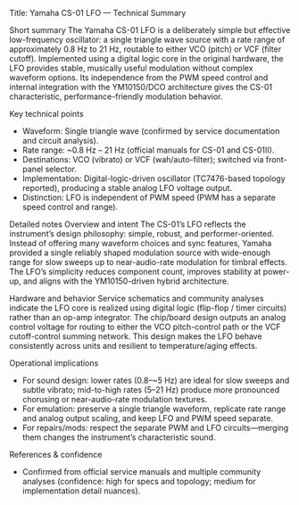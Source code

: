 Title: Yamaha CS-01 LFO — Technical Summary

Short summary
The Yamaha CS-01 LFO is a deliberately simple but effective low-frequency oscillator: a single triangle wave source with a rate range of approximately 0.8 Hz to 21 Hz, routable to either VCO (pitch) or VCF (filter cutoff). Implemented using a digital logic core in the original hardware, the LFO provides stable, musically useful modulation without complex waveform options. Its independence from the PWM speed control and internal integration with the YM10150/DCO architecture gives the CS-01 characteristic, performance-friendly modulation behavior.

Key technical points
- Waveform: Single triangle wave (confirmed by service documentation and circuit analysis).
- Rate range: ~0.8 Hz – 21 Hz (official manuals for CS-01 and CS-01II).
- Destinations: VCO (vibrato) or VCF (wah/auto-filter); switched via front-panel selector.
- Implementation: Digital-logic-driven oscillator (TC7476-based topology reported), producing a stable analog LFO voltage output.
- Distinction: LFO is independent of PWM speed (PWM has a separate speed control and range).

Detailed notes
Overview and intent
The CS-01’s LFO reflects the instrument’s design philosophy: simple, robust, and performer-oriented. Instead of offering many waveform choices and sync features, Yamaha provided a single reliably shaped modulation source with wide-enough range for slow sweeps up to near-audio-rate modulation for timbral effects. The LFO’s simplicity reduces component count, improves stability at power-up, and aligns with the YM10150-driven hybrid architecture.

Hardware and behavior
Service schematics and community analyses indicate the LFO core is realized using digital logic (flip-flop / timer circuits) rather than an op-amp integrator. The chip/board design outputs an analog control voltage for routing to either the VCO pitch-control path or the VCF cutoff-control summing network. This design makes the LFO behave consistently across units and resilient to temperature/aging effects.

Operational implications
- For sound design: lower rates (0.8–~5 Hz) are ideal for slow sweeps and subtle vibrato; mid-to-high rates (5–21 Hz) produce more pronounced chorusing or near-audio-rate modulation textures.
- For emulation: preserve a single triangle waveform, replicate rate range and analog output scaling, and keep LFO and PWM speed separate.
- For repairs/mods: respect the separate PWM and LFO circuits—merging them changes the instrument’s characteristic sound.

References & confidence
- Confirmed from official service manuals and multiple community analyses (confidence: high for specs and topology; medium for implementation detail nuances).
